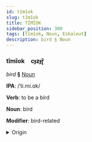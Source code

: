 ```yaml
---
id: tîmîok
slug: tîmîok
title: TÎMÎOK
sidebar_position: 300
tags: [tîmîok, Noun, Eskaleut]
description: bird § Noun
---
```


### tîmîok&emsp;<span kind="abugida">cɟƶɟɽ̑</span>

*bird* **§** [Noun](../../tags/Noun)

**IPA**: /ˈti.mi.ɑk/

**Verb**: to be a bird

**Noun**: bird

**Modifier**: bird-related

<details>
    <summary>Origin</summary>
    Greenlandic timmiaq /timjaq/<br/>
    <em>Eskaleut Language Family</em>
</details>